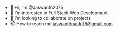 - 👋 Hi, I’m @Jaswanth2075
- 👀 I’m interested in Full Stack Web Development
- 💞️ I’m looking to collaborate on projects
- 📫 How to reach me jaswanthnaidu18@gmail.com

<!---
Jaswanth2075/Jaswanth2075 is a ✨ special ✨ repository because its `README.md` (this file) appears on your GitHub profile.
You can click the Preview link to take a look at your changes.
--->
